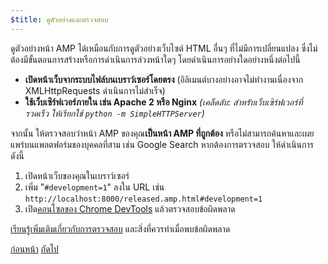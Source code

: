 ```yaml
---
$title: ดูตัวอย่างและตรวจสอบ
---
```


ดูตัวอย่างหน้า AMP ได้เหมือนกับการดูตัวอย่างเว็บไซต์ HTML อื่นๆ ที่ไม่มีการเปลี่ยนแปลง ซึ่งไม่ต้องมีขั้นตอนการสร้างหรือการดำเนินการล่วงหน้าใดๆ โดยดำเนินการอย่างใดอย่างหนึ่งต่อไปนี้

  - **เปิดหน้าเว็บจากระบบไฟล์บนเบราว์เซอร์โดยตรง** (อิลิเมนต์บางอย่างอาจไม่ทำงานเนื่องจาก XMLHttpRequests ดำเนินการไม่สำเร็จ)
  - **ใช้เว็บเซิร์ฟเวอร์ภายใน เช่น Apache 2 หรือ Nginx**
    *(เคล็ดลับ: สำหรับเว็บเซิร์ฟเวอร์ที่รวดเร็ว ให้เรียกใช้ `python -m SimpleHTTPServer`)*

จากนั้น ให้ตรวจสอบว่าหน้า AMP ของคุณ**เป็นหน้า AMP ที่ถูกต้อง** หรือไม่สามารถค้นหาและเผยแพร่บนแพลตฟอร์มของบุคคลที่สาม เช่น Google Search หากต้องการตรวจสอบ ให้ดำเนินการดังนี้

  1. เปิดหน้าเว็บของคุณในเบราว์เซอร์
  1. เพิ่ม "`#development=1`" ลงใน URL เช่น `http://localhost:8000/released.amp.html#development=1`
  1. เปิด[คอนโซลของ Chrome DevTools](https://developers.google.com/web/tools/chrome-devtools/debug/console/) แล้วตรวจสอบข้อผิดพลาด

[เรียนรู้เพิ่มเติมเกี่ยวกับการตรวจสอบ](/th/docs/guides/debug/validate.html) และสิ่งที่ควรทำเมื่อพบข้อผิดพลาด

<div class="prev-next-buttons">
  <a class="button prev-button" href="/th/docs/tutorials/create/presentation_layout.html"><span class="arrow-prev">ก่อนหน้า</span></a>
  <a class="button next-button" href="/th/docs/tutorials/create/prepare_for_discovery.html"><span class="arrow-next">ถัดไป</span></a>
</div>
